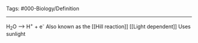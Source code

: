 Tags: #000-Biology/Definition

---
H<sub>2</sub>O --> H<sup>+</sup> + e<sup>-</sup>
Also known as the [[Hill reaction]]
[[Light dependent]]
Uses sunlight